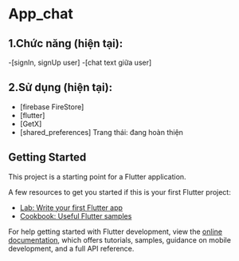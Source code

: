 # App_chat

## 1.Chức năng (hiện tại): 
-[signIn, signUp user]
-[chat text giữa user] 
## 2.Sử dụng (hiện tại):
- [firebase FireStore]
- [flutter]
- [GetX]
- [shared_preferences]
Trang thái: đang hoàn thiện 

## Getting Started

This project is a starting point for a Flutter application.

A few resources to get you started if this is your first Flutter project:

- [Lab: Write your first Flutter app](https://docs.flutter.dev/get-started/codelab)
- [Cookbook: Useful Flutter samples](https://docs.flutter.dev/cookbook)

For help getting started with Flutter development, view the
[online documentation](https://docs.flutter.dev/), which offers tutorials,
samples, guidance on mobile development, and a full API reference.
